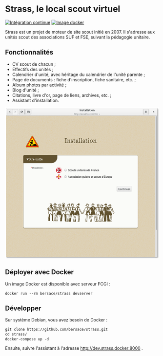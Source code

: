 # Strass, le local scout virtuel

[![Intégration continue](https://circleci.com/gh/bersace/strass.svg?style=shield)](https://circleci.com/gh/bersace/strass)
[![Image docker](https://img.shields.io/docker/build/bersace/strass.svg)](https://hub.docker.com/r/bersace/strass/)


Strass est un projet de moteur de site scout initié en 2007. Il s'adresse aux
unités scout des associations SUF et FSE, suivant la pédagogie unitaire.


## Fonctionnalités

- CV scout de chacun ;
- Effectifs des unités ;
- Calendrier d'unité, avec héritage du calendrier de l'unité parente ;
- Page de documents : fiche d'inscription, fiche sanitaire, etc. ;
- Album photos par activité ;
- Blog d'unité ;
- Citations, livre d'or, page de liens, archives, etc. ;
- Assistant d'installation.

![Installateur](https://github.com/bersace/strass/raw/master/docs/strass-install.png)


## Déployer avec Docker

Un image Docker est disponible avec serveur FCGI :

    docker run --rm bersace/strass devserver


## Développer

Sur système Debian, vous avez besoin de Docker :

    git clone https://github.com/bersace/strass.git
    cd strass/
    docker-compose up -d

Ensuite, suivre l'assistant à l'adresse http://dev.strass.docker:8000 .
